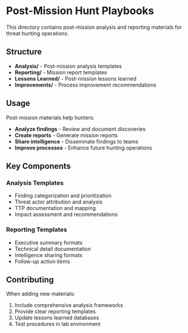 # Post-Mission Hunt Playbooks

This directory contains post-mission analysis and reporting materials for threat hunting operations.

## Structure

- **Analysis/** - Post-mission analysis templates
- **Reporting/** - Mission report templates
- **Lessons Learned/** - Post-mission lessons learned
- **Improvements/** - Process improvement recommendations

## Usage

Post-mission materials help hunters:
- **Analyze findings** - Review and document discoveries
- **Create reports** - Generate mission reports
- **Share intelligence** - Disseminate findings to teams
- **Improve processes** - Enhance future hunting operations

## Key Components

### Analysis Templates
- Finding categorization and prioritization
- Threat actor attribution and analysis
- TTP documentation and mapping
- Impact assessment and recommendations

### Reporting Templates
- Executive summary formats
- Technical detail documentation
- Intelligence sharing formats
- Follow-up action items

## Contributing

When adding new materials:
1. Include comprehensive analysis frameworks
2. Provide clear reporting templates
3. Update lessons learned databases
4. Test procedures in lab environment
